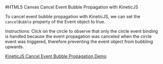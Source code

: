 
#HTML5 Canvas Cancel Event Bubble Propagation with KineticJS

To cancel event bubble propagation with KineticJS, we can set the `cancelBubble`
property of the Event object to true.

Instructions: Click on the circle to observe that only the circle event binding
is handled because the event propagation was canceled when the circle event was triggered,
therefore preventing the event object from bubbling upwards.

<a class="jsbin-embed" href="http://jsbin.com/xazasa/1/embed?js,output">KineticJS Cancel Event Bubble Propagation  Demo</a><script src="http://static.jsbin.com/js/embed.js"></script>